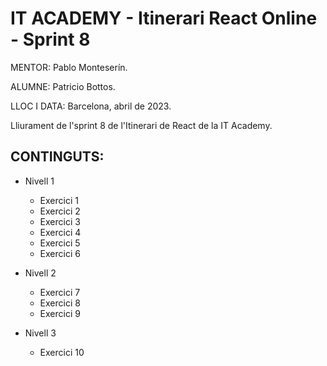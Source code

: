 # IT ACADEMY - Itinerari React Online - Sprint 8

MENTOR: Pablo Monteserín.

ALUMNE: Patricio Bottos. 

LLOC I DATA: Barcelona, abril de 2023.


Lliurament de l'sprint 8 de l'Itinerari de React de la IT Academy.

## CONTINGUTS:
- Nivell 1
  - Exercici 1
  - Exercici 2
  - Exercici 3
  - Exercici 4
  - Exercici 5
  - Exercici 6

- Nivell 2
  - Exercici 7
  - Exercici 8
  - Exercici 9
  
- Nivell 3  
  - Exercici 10
